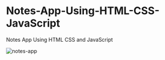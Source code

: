 # Notes-App-Using-HTML-CSS-JavaScript
Notes App Using HTML CSS and JavaScript


![notes-app](https://github.com/ekremtahaunlu/Notes-App-Using-HTML-CSS-JavaScript/assets/104407089/383b2496-aced-438e-937a-3dd7f3812c22)
